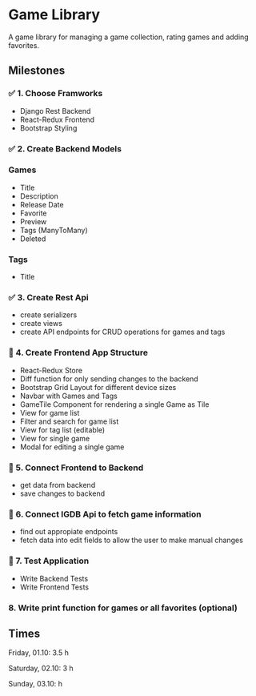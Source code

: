 # Game Library

A game library for managing a game collection, rating games and adding favorites.

## Milestones

### :white_check_mark: 1. Choose Framworks

- Django Rest Backend
- React-Redux Frontend
- Bootstrap Styling

### :white_check_mark: 2. Create Backend Models

### Games

- Title
- Description
- Release Date
- Favorite
- Preview
- Tags (ManyToMany)
- Deleted

### Tags

- Title

### :white_check_mark: 3. Create Rest Api

- create serializers
- create views
- create API endpoints for CRUD operations for games and tags

### :construction: 4. Create Frontend App Structure

- React-Redux Store
- Diff function for only sending changes to the backend
- Bootstrap Grid Layout for different device sizes
- Navbar with Games and Tags
- GameTile Component for rendering a single Game as Tile
- View for game list
- Filter and search for game list
- View for tag list (editable)
- View for single game
- Modal for editing a single game

### :construction: 5. Connect Frontend to Backend

- get data from backend
- save changes to backend

### :construction: 6. Connect IGDB Api to fetch game information

- find out appropiate endpoints
- fetch data into edit fields to allow the user to make manual changes

### :construction: 7. Test Application

- Write Backend Tests
- Write Frontend Tests

### 8. Write print function for games or all favorites  (optional)

## Times

Friday, 01.10: 3.5 h

Saturday, 02.10: 3 h

Sunday, 03.10:  h
